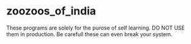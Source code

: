 zoozoos_of_india
================
These programs are solely for the purose of self learning. DO NOT USE them in production. Be carefull
these can even break your system.